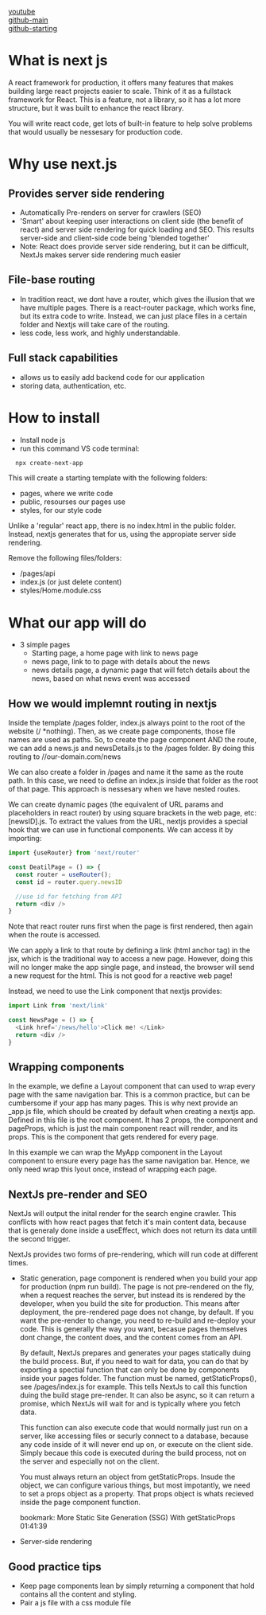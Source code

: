 [youtube](https://www.youtube.com/watch?v=MFuwkrseXVE&ab_channel=Academind)\
[github-main](https://github.com/mschwarzmueller/nextjs-course-code/tree/9c9e9f19b1bd27605fb4ccdca2d1a0ebb5c3a802)\
[github-starting](https://github.com/mschwarzmueller/nextjs-course-code/tree/e099f80089b65e45f500b75fec1861fb36179f4f)

# What is next js

A react framework for production, it offers many features that makes building large react projects easier to scale. Think of it as a fullstack framework for React. This is a feature, not a library, so it has a lot more structure, but it
was built to enhance the react library.

You will write react code, get lots of built-in feature to help solve problems that would usually be nessesary for production code.

# Why use next.js

## Provides server side rendering
- Automatically Pre-renders on server for crawlers (SEO)
- 'Smart' about keeping user interactions on client side (the benefit of react) and server side rendering for quick loading and SEO. This results server-side and client-side code being 'blended together'
- Note: React does provide server side rendering, but it can be difficult, NextJs makes server side rendering much easier 

## File-base routing
- In tradition react, we dont have a router, which gives the illusion that we have multiple pages. There is a react-router package, which works fine, but its extra code to write. Instead, we can just place files in a certain folder and Nextjs will take care of the routing.
- less code, less work, and highly understandable.

## Full stack capabilities
- allows us to easily add backend code for our application
- storing data, authentication, etc.

# How to install
- Install node js
- run this command VS code terminal:
```bash
  npx create-next-app
```

This will create a starting template with the following folders:
- pages, where we write code
- public, resourses our pages use
- styles, for our style code

Unlike a 'regular' react app, there is no index.html in the public folder. Instead, nextjs generates that for us, using the appropiate server side rendering. 

Remove the following files/folders:
- /pages/api
- index.js (or just delete content)
- styles/Home.module.css

# What our app will do
- 3 simple pages
  - Starting page, a home page with link to news page
  - news page, link to to page with details about the news
  - news details page, a dynamic page that will fetch details about the news, based on what news event was accessed

## How we would implemnt routing in nextjs

Inside the template /pages folder, index.js always point to the root of the website (/ *nothing). Then, as we create page components, those file names are used as paths. So, to create the page component AND the route, we can add a news.js and newsDetails.js to the /pages folder. By doing this routing to
//our-domain.com/news

We can also create a folder in /pages and name it the same as the route path. In this case, we need to define an index.js inside that folder as the root of that page. This approach is nessesary when we have nested routes.

We can create dynamic pages (the equivalent of URL params and placeholders in react router) by using square brackets in the web page, etc: [newsID].js. To extract the values from the URL, nextjs provides a special hook that we can use in functional components. We can access it by importing:

```js
import {useRouter} from 'next/router'

const DeatilPage = () => {
  const router = useRouter();
  const id = router.query.newsID

  //use id for fetching from API
  return <div />
}
```

Note that react router runs first when the page is first rendered, then again when the route is accessed.

We can apply a link to that route by defining a link (html anchor tag) in the jsx, which is the traditional way to access a new page. However, doing this will no longer make the app single page, and instead, the browser will send a new request for the html. This is not good for a reactive web page!

Instead, we need to use the Link component that nextjs provides:
```js
import Link from 'next/link'

const NewsPage = () => {
  <Link href='/news/hello'>Click me! </Link>
  return <div />
}
```

## Wrapping components
In the example, we define a Layout component that can used to wrap every page with the same navigation bar. This is a common practice, but can be cumbersome if your app has many pages. This is why next provide an _app.js file, which should be created by default when creating a nextjs app. Defined in this file is the root component. It has 2 props, the component and pageProps, which is just the main component react will render, and its props. This is the component that gets rendered for every page.

In this example we can wrap the MyApp component in the Layout component to ensure every page has the same navigation bar. Hence, we only need wrap this lyout once, instead of wrapping each page.

## NextJs pre-render and SEO
NextJs will output the inital render for the search engine crawler. This conflicts with how react pages that fetch it's main content data, because that is generaly done inside a useEffect, which does not return its data untill the second trigger.

NextJs provides two forms of pre-rendering, which will run code at different times.
- Static generation, page component is rendered when you build your app for production (npm run build). The page is not pre-rendered on the fly, when a request reaches the server, but instead its is rendered by the developer, when you build the site for production. This means after deployment, the pre-rendered page does not change, by default. If you want the pre-render to change, you need to re-build and re-deploy your code. This is generally the way you want, becasue pages themselves dont change, the content does, and the content comes from an API.

  By default, NextJs prepares and generates your pages statically duing the build process. But, if you need to wait for data, you can do that by exporting a spectial function that can only be done by components inside your pages folder. The function must be named, getStaticProps(), see /pages/index.js for example. This tells NextJs to call this function duing the build stage pre-render. It can also be async, so it can return a promise, which NextJs will wait for and is typically where you fetch data.

  This function can also execute code that would normally just run on a server, like accessing files or securly connect to a database, because any code inside of it will never end up on, or execute on the client side. Simply becaue this code is executed during the build process, not on the server and especially not on the client. 

  You must always return an object from getStaticProps. Insude the object, we can configure various things, but most impotantly, we need to set a props object as a property. That props object is whats recieved inside the page component function. 

  bookmark: More Static Site Generation (SSG) With getStaticProps 01:41:39

- Server-side rendering

## Good practice tips
- Keep page components lean by simply returning a component that hold contains all the content and styling.
- Pair a js file with a css module file